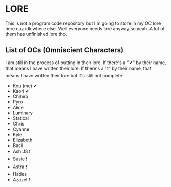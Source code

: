 # LORE
This is not a program code repository but I'm going to store in my OC lore here cuz idk where else.
Well everyone needs lore anyway so yeah. A lot of them has unfinished lore tho.

## List of OCs (Omniscient Characters)
I am still in the process of putting in their lore. If there's a "✔" by their name, that means I have written their lore. If there's a "❗" by their name, that means I have written their lore but it's still not complete.
- Kou (me) ✔
- Kaori ✔
- Chihiro
- Pyro
- Alice
- Luminary
- Statical
- Chris
- Cyanne
- Kyle
- Elizabeth
- Basil
- Ash.JS ❗
- Susie ❗
- Astra ❗
- Hades
- Azazel ❗
